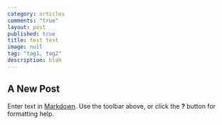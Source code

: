 ```yaml
---
category: articles
comments: "true"
layout: post
published: true
title: test test
image: null
tag: "tag1, tag2"
description: blah
---
```


## A New Post

Enter text in [Markdown](http://daringfireball.net/projects/markdown/). Use the toolbar above, or click the **?** button for formatting help.
